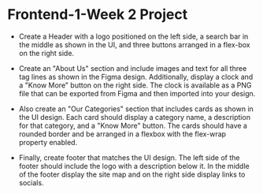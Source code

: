 # Frontend-1-Week 2 Project

- Create a Header with a logo positioned on the left side, a search bar in the middle as shown in the UI, and three buttons arranged in a flex-box on the right side.

- Create an "About Us" section and include images and text for all three tag lines as shown in the Figma design. Additionally, display a clock and a "Know More" button on the right side. The clock is available as a PNG file that can be exported from Figma and then imported into your design.

- Also create an "Our Categories" section that includes cards as shown in the UI design. Each card should display a category name, a description for that category, and a "Know More" button. The cards should have a rounded border and be arranged in a flexbox with the flex-wrap property enabled.

- Finally, create footer that matches the UI design. The left side of the footer should include the logo with a description below it. In the middle of the footer display the site map and on the right side display links to socials.
